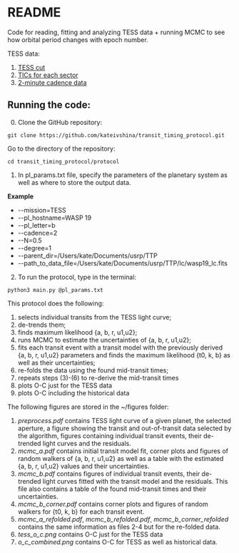 # README

Code for reading, fitting and analyzing TESS data + running MCMC to see how orbital period changes with epoch number.

TESS data:
1) [TESS cut](https://mast.stsci.edu/tesscut/) 
2) [TICs for each sector](https://tess.mit.edu/observations/sector-17/)
3) [2-minute cadence data](https://mast.stsci.edu/portal/Mashup/Clients/Mast/Portal.html)

## Running the code:

0. Clone the GitHub repository:

```
git clone https://github.com/kateivshina/transit_timing_protocol.git
```

Go to the directory of the repository:

```
cd transit_timing_protocol/protocol
```

1. In pl_params.txt file, specify the parameters of the planetary system as well as where to store the output data.

**Example**
- --mission=TESS
- --pl_hostname=WASP 19
- --pl_letter=b
- --cadence=2
- --N=0.5
- --degree=1
- --parent_dir=/Users/kate/Documents/usrp/TTP
- --path_to_data_file=/Users/kate/Documents/usrp/TTP/lc/wasp19_lc.fits

2. To run the protocol, type in the terminal:

```
python3 main.py @pl_params.txt
```

This protocol does the following:
1. selects individual transits from the TESS light curve; 
2. de-trends them; 
3. finds maximum likelihood {a, b, r, u1,u2}; 
4. runs MCMC to estimate the uncertainties of {a, b, r, u1,u2}; 
5. fits each transit event with a transit model with the previously derived {a, b, r, u1,u2} parameters and finds the maximum likelihood {t0, k, b} as well as their uncertainties; 
6. re-folds the data using the found mid-transit times; 
7. repeats steps  (3)-(6) to re-derive the mid-transit times
8. plots O-C just for the TESS data
9. plots O-C including the historical data

The following figures are stored in the ~/figures folder:
1. *preprocess.pdf* contains TESS light curve of a given planet, the selected aperture, a figure showing the transit and out-of-transit data selected by the algorithm, figures containing individual transit events, their de-trended light curves and the residuals.
2. *mcmc_a.pdf* contains initial transit model fit, corner plots and figures of random walkers of  {a, b, r, u1,u2} as well as a table with the estimated {a, b, r, u1,u2} values and their uncertainties.
3. *mcmc_b.pdf* contains figures of individual transit events, their de-trended light curves fitted with the transit model and the residuals. This file also contains a table of the found mid-transit times and their uncertainties.
4.  *mcmc_b_corner.pdf* contains corner plots and figures of random walkers for {t0, k, b} for each transit event.
5. *mcmc_a_refolded.pdf*, *mcmc_b_refolded.pdf*, *mcmc_b_corner_refolded* contains the same information as files 2-4 but for the re-folded data.
6. *tess_o_c.png* contains O-C just for the TESS data
7. *o_c_combined.png* contains O-C for TESS as well as historical data.
